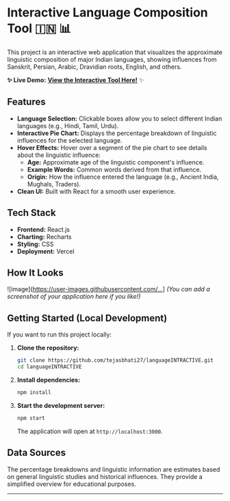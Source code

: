 # Interactive Language Composition Tool 🇮🇳 📊

This project is an interactive web application that visualizes the approximate linguistic composition of major Indian languages, showing influences from Sanskrit, Persian, Arabic, Dravidian roots, English, and others.

**✨ Live Demo:** [**View the Interactive Tool Here!**]([YOUR_VERCEL_DEPLOYMENT_LINK_HERE]) ✨

## Features

*   **Language Selection:** Clickable boxes allow you to select different Indian languages (e.g., Hindi, Tamil, Urdu).
*   **Interactive Pie Chart:** Displays the percentage breakdown of linguistic influences for the selected language.
*   **Hover Effects:** Hover over a segment of the pie chart to see details about the linguistic influence:
    *   **Age:** Approximate age of the linguistic component's influence.
    *   **Example Words:** Common words derived from that influence.
    *   **Origin:** How the influence entered the language (e.g., Ancient India, Mughals, Traders).
*   **Clean UI:** Built with React for a smooth user experience.

## Tech Stack

*   **Frontend:** React.js
*   **Charting:** Recharts
*   **Styling:** CSS
*   **Deployment:** Vercel

## How It Looks

![image](https://user-images.githubusercontent.com/...]  <!-- Optional: Add a screenshot of your tool here! -->
*(You can add a screenshot of your application here if you like!)*

## Getting Started (Local Development)

If you want to run this project locally:

1.  **Clone the repository:**
    ```bash
    git clone https://github.com/tejasbhati27/languageINTRACTIVE.git
    cd languageINTRACTIVE
    ```
2.  **Install dependencies:**
    ```bash
    npm install
    ```
3.  **Start the development server:**
    ```bash
    npm start
    ```
    The application will open at `http://localhost:3000`.

## Data Sources

The percentage breakdowns and linguistic information are estimates based on general linguistic studies and historical influences. They provide a simplified overview for educational purposes.

---
